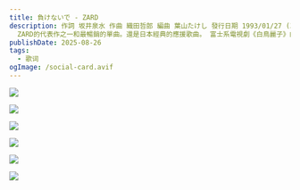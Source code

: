 ```yaml
---
title: 負けないで - ZARD
description: 作詞 坂井泉水 作曲 織田哲郎 編曲 葉山たけし 發行日期 1993/01/27 (32年前)
  ZARD的代表作之一和最暢銷的單曲。還是日本經典的應援歌曲。 富士系電視劇《白鳥麗子》的主題曲。
publishDate: 2025-08-26
tags:
  - 歌词
ogImage: /social-card.avif
---
```

![](https://img.remit.ee/api/file/BQACAgUAAyEGAASHRsPbAALZh2itzVwSb8q302KmGP4YiU3Io_EcAAKkGQACj8BxVZPm2mUEFSrTNgQ.jpg)

![](https://img.remit.ee/api/file/BQACAgUAAyEGAASHRsPbAALZkmitzYksEyoFMDu6sdMsInKSv-12AAKvGQACj8BxVTjsvrSbZAaPNgQ.jpg)

![](https://img.remit.ee/api/file/BQACAgUAAyEGAASHRsPbAALZlGitzYryvnbVIODLy5tUqXxjaDaxAAKxGQACj8BxVbLgM3tNm-enNgQ.jpg)

![](https://img.remit.ee/api/file/BQACAgUAAyEGAASHRsPbAALZlGitzYryvnbVIODLy5tUqXxjaDaxAAKxGQACj8BxVbLgM3tNm-enNgQ.jpg)

![](https://img.remit.ee/api/file/BQACAgUAAyEGAASHRsPbAALZkWitzYhIIe-NiWZ606o9KW8idErFAAKuGQACj8BxVa44QwEKE-WNNgQ.jpg)

![](https://img.remit.ee/api/file/BQACAgUAAyEGAASHRsPbAALZk2itzYlD90X49gG5E-7BpXwa1rrkAAKwGQACj8BxVVo_8xUI5B1FNgQ.jpg)
